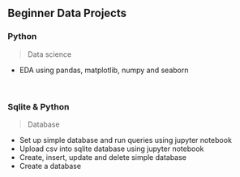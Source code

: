 ## Beginner Data Projects

### Python
> Data science
- EDA using pandas, matplotlib, numpy and seaborn

<br />

### Sqlite & Python
> Database
- Set up simple database and run queries using jupyter notebook
- Upload csv into sqlite database using jupyter notebook
- Create, insert, update and delete simple database
- Create a database
